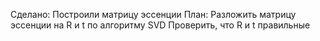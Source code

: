 Сделано:
	Построили матрицу эссенции
План:
	Разложить матрицу эссенции на R и t по алгоритму SVD
	Проверить, что R и t правильные